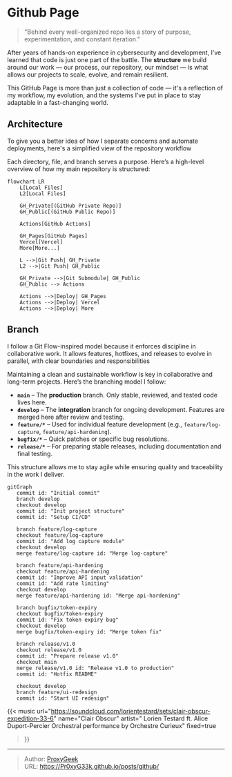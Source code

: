 # Github Page


> "Behind every well-organized repo lies a story of purpose, experimentation, and constant iteration."

After years of hands-on experience in cybersecurity and development, I’ve learned that code is just one part of the battle. The **structure** we build around our work — our process, our repository, our mindset — is what allows our projects to scale, evolve, and remain resilient.

This GitHub Page is more than just a collection of code — it's a reflection of my workflow, my evolution, and the systems I’ve put in place to stay adaptable in a fast-changing world.

## Architecture

To give you a better idea of how I separate concerns and automate deployments, here's a simplified view of the repository workflow

Each directory, file, and branch serves a purpose. Here’s a high-level overview of how my main repository is structured:

```mermaid
flowchart LR
    L[Local Files]
    L2[Local Files]

    GH_Private[(GitHub Private Repo)]
    GH_Public[(GitHub Public Repo)]

    Actions[GitHub Actions]

    GH_Pages[GitHub Pages]
    Vercel[Vercel]
    More[More...]

    L -->|Git Push| GH_Private
    L2 -->|Git Push| GH_Public

    GH_Private -->|Git Submodule| GH_Public
    GH_Public --> Actions

    Actions -->|Deploy| GH_Pages
    Actions -->|Deploy| Vercel
    Actions -->|Deploy| More

```

## Branch

I follow a Git Flow-inspired model because it enforces discipline in collaborative work.
It allows features, hotfixes, and releases to evolve in parallel, with clear boundaries and responsibilities

Maintaining a clean and sustainable workflow is key in collaborative and long-term projects. Here’s the branching model I follow:

- **`main`** – The **production** branch. Only stable, reviewed, and tested code lives here.
- **`develop`** – The **integration** branch for ongoing development. Features are merged here after review and testing.
- **`feature/*`** – Used for individual feature development (e.g., `feature/log-capture`, `feature/api-hardening`).
- **`bugfix/*`** – Quick patches or specific bug resolutions.
- **`release/*`** – For preparing stable releases, including documentation and final testing.

This structure allows me to stay agile while ensuring quality and traceability in the work I deliver.

```mermaid
gitGraph
   commit id: "Initial commit"
   branch develop
   checkout develop
   commit id: "Init project structure"
   commit id: "Setup CI/CD"
   
   branch feature/log-capture
   checkout feature/log-capture
   commit id: "Add log capture module"
   checkout develop
   merge feature/log-capture id: "Merge log-capture"

   branch feature/api-hardening
   checkout feature/api-hardening
   commit id: "Improve API input validation"
   commit id: "Add rate limiting"
   checkout develop
   merge feature/api-hardening id: "Merge api-hardening"

   branch bugfix/token-expiry
   checkout bugfix/token-expiry
   commit id: "Fix token expiry bug"
   checkout develop
   merge bugfix/token-expiry id: "Merge token fix"

   branch release/v1.0
   checkout release/v1.0
   commit id: "Prepare release v1.0"
   checkout main
   merge release/v1.0 id: "Release v1.0 to production"
   commit id: "Hotfix README"

   checkout develop
   branch feature/ui-redesign
   commit id: "Start UI redesign"
```

{{< music
  url="https://soundcloud.com/lorientestard/sets/clair-obscur-expedition-33-6"
  name="Clair Obscur"
  artist=" Lorien Testard ft. Alice Duport-Percier Orchestral performance by Orchestre Curieux"
  fixed=true
>}}

<!--
![Снег падает без конца, покрывая души, как невидимый саван. Каждый снежинка — это забытое воспоминание, утерянный звук в безбрежной тишине. Здесь, в самом сердце зимы, когда ветер воет как зверь, человек идет, не зная точно, куда](images/coffee.jpg 'Человек продолжает идти, без цели, без вопросов, ведомый странной уверенностью, что всё уже написано, но всё равно он должен искать, снова и снова')
-->

---

> Author: [ProxyGeek](https://github.com/Pr0xyG33k)  
> URL: https://Pr0xyG33k.github.io/posts/github/  

